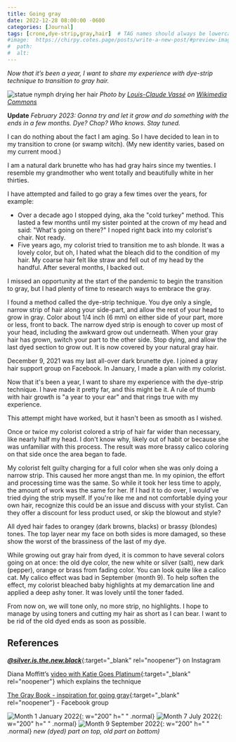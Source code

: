 ```yaml
---
title: Going gray
date: 2022-12-28 08:00:00 -0600
categories: [Journal]
tags: [crone,dye-strip,gray,hair]  # TAG names should always be lowercase
#image:  https://chirpy.cotes.page/posts/write-a-new-post/#preview-image
#  path: 
#  alt:  
---
```

<!-- excerpt -->
*Now that it’s been a year, I want to share my experience with dye-strip technique to transition to gray hair.*

![statue nymph drying her hair](/assets/img/nymph.png)
_Photo by [Louis-Claude Vassé](https://commons.wikimedia.org/w/index.php?title=Creator:Louis-Claude_Vassé&action=edit&redlink=1) on [Wikimedia Commons](https://commons.wikimedia.org/wiki/File:Nymph_drying_her_hair_MET_198991.jpg)_

**Update** *February 2023: Gonna try and let it grow and do something with the ends in a few months. Dye? Chop? Who knows. Stay tuned.*

I can do nothing about the fact I am aging. So I have decided to lean in to my transition to crone (or swamp witch). (My new identity varies, based on my current mood.)

I am a natural dark brunette who has had gray hairs since my twenties. I resemble my grandmother who went totally and beautifully white in her thirties. 

I have attempted and failed to go gray a few times over the years, for example:
- Over a decade ago I stopped dying, aka the "cold turkey" method. This lasted a few months until my sister pointed at the crown of my head and said: "What's going on there?"  I noped right back into my colorist's chair. Not ready.
- Five years ago, my colorist tried to transition me to ash blonde. It was a lovely color, but oh, I hated what the bleach did to the condition of my hair. My coarse hair felt like straw and fell out of my head by the handful. After several months, I backed out.

I missed an opportunity at the start of the pandemic to begin the transition to gray, but I had plenty of time to research ways to embrace the gray. 

I found a method called the dye-strip technique. You dye only a single, narrow strip of hair along your side-part, and allow the rest of your head to grow in gray. Color about 1/4 inch (6 mm) on either side of your part, more or less, front to back. The narrow dyed strip is enough to cover up most of your head, including the awkward grow out underneath. When your gray hair has grown, switch your part to the other side. Stop dying, and allow the last dyed section to grow out. It is now covered by your natural gray hair.

December 9, 2021 was my last all-over dark brunette dye. I joined a gray hair support group on Facebook. In January, I made a plan with my colorist.

Now that it's been a year, I want to share my experience with the dye-strip technique. I have made it pretty far, and this might be it. A rule of thumb with hair growth is "a year to your ear" and that rings true with my experience.

This attempt might have worked, but it hasn't been as smooth as I wished.

Once or twice my colorist  colored a strip of hair far wider than necessary, like nearly half my head. I don't know why, likely out of habit or because she was unfamiliar with this process. The result was more brassy calico coloring on that side once the area began to fade.

My colorist felt guilty charging for a full color when she was only doing a narrow strip. This caused her more angst than me. In my opinion, the effort and processing time was the same. So while it took her less time to apply, the amount of work was the same for her. If I had it to do over, I would've tried dying the strip myself. If you're like me and not comfortable dying your own hair, recognize this could be an issue and discuss with your stylist. Can they offer a discount for less product used, or skip the blowout and style?

All dyed hair fades to orangey (dark browns, blacks) or brassy (blondes) tones. The top layer near my face on both sides is more damaged, so these show the worst of the brassiness of the last of my dye.

While growing out gray hair from dyed, it is common to have several colors going on at once: the old dye color, the new white or silver (salt), new dark (pepper), orange or brass from fading color. You can look quite like a calico cat. My calico effect was bad in September (month 9). To help soften the effect, my colorist bleached baby highlights at my demarcation line and applied a deep ashy toner. It was lovely until the toner faded.

From now on, we will tone only, no more strip, no highlights. I hope to manage by using toners and cutting my hair as short as I can bear. I want to be rid of the old dyed ends as soon as possible.

## References
[***@silver.is.the.new.black***](https://www.instagram.com/silver.is.the.new.black){:target="_blank" rel="noopener"} on Instagram

Diana Moffitt’s [video with Katie Goes Platinum](https://youtu.be/WXCc8hDe8-M){:target="_blank" rel="noopener"} which explains the technique 

[The Gray Book - inspiration for going gray](https://www.facebook.com/groups/thegraybook/){:target="_blank" rel="noopener"} -  Facebook group

![Month 1 January 2022](/assets/img/jan2022.jpg){: w="200" h=" " .normal} ![Month 7 July 2022](/assets/img/july2022.jpg){: w="200" h=" " .normal} ![Month 9 September 2022](/assets/img/sept2022.jpg){: w="200" h=" " .normal} 
_new (dyed) part on top, old part on bottom)_